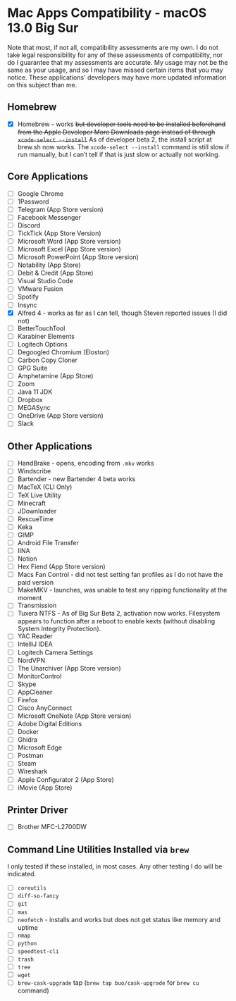 # Mac Apps Compatibility - macOS 13.0 Big Sur

Note that most, if not all, compatibility assessments are my own.
I do not take legal responsibility for any of these assessments of compatibility, nor do I guarantee that my assessments are accurate.
My usage may not be the same as your usage, and so I may have missed certain items that you may notice.
These applications' developers may have more updated information on this subject than me.

## Homebrew

- [x] Homebrew - works ~~but developer tools need to be installed beforehand from the Apple Developer More Downloads page instead of through `xcode-select --install`~~ As of developer beta 2, the install script at brew.sh now works. The `xcode-select --install` command is still slow if run manually, but I can’t tell if that is just slow or actually not working.

## Core Applications

- [ ] Google Chrome
- [ ] 1Password
- [ ] Telegram (App Store version)
- [ ] Facebook Messenger
- [ ] Discord
- [ ] TickTick (App Store Version)
- [ ] Microsoft Word (App Store version)
- [ ] Microsoft Excel (App Store version)
- [ ] Microsoft PowerPoint (App Store version)
- [ ] Notability (App Store)
- [ ] Debit & Credit (App Store)
- [ ] Visual Studio Code
- [ ] VMware Fusion
- [ ] Spotify
- [ ] Insync
- [x] Alfred 4 - works as far as I can tell, though Steven reported issues (I did not)
- [ ] BetterTouchTool
- [ ] Karabiner Elements
- [ ] Logitech Options
- [ ] Degoogled Chromium (Eloston)
- [ ] Carbon Copy Cloner
- [ ] GPG Suite
- [ ] Amphetamine (App Store)
- [ ] Zoom
- [ ] Java 11 JDK
- [ ] Dropbox
- [ ] MEGASync
- [ ] OneDrive (App Store version)
- [ ] Slack

## Other Applications

- [ ] HandBrake - opens, encoding from `.mkv` works
- [ ] Windscribe
- [ ] Bartender - new Bartender 4 beta works
- [ ] MacTeX (CLI Only)
- [ ] TeX Live Utility
- [ ] Minecraft
- [ ] JDownloader
- [ ] RescueTime
- [ ] Keka
- [ ] GIMP
- [ ] Android File Transfer
- [ ] IINA
- [ ] Notion
- [ ] Hex Fiend (App Store version)
- [ ] Macs Fan Control - did not test setting fan profiles as I do not have the paid version
- [ ] MakeMKV - launches, was unable to test any ripping functionality at the moment
- [ ] Transmission
- [ ] Tuxera NTFS - As of Big Sur Beta 2, activation now works. Filesystem appears to function after a reboot to enable kexts (without disabling System Integrity Protection).
- [ ] YAC Reader
- [ ] IntelliJ IDEA
- [ ] Logitech Camera Settings
- [ ] NordVPN
- [ ] The Unarchiver (App Store version)
- [ ] MonitorControl
- [ ] Skype
- [ ] AppCleaner
- [ ] Firefox
- [ ] Cisco AnyConnect
- [ ] Microsoft OneNote (App Store version)
- [ ] Adobe Digital Editions
- [ ] Docker
- [ ] Ghidra
- [ ] Microsoft Edge
- [ ] Postman
- [ ] Steam
- [ ] Wireshark
- [ ] Apple Configurator 2 (App Store)
- [ ] iMovie (App Store)

## Printer Driver

- [ ] Brother MFC-L2700DW

## Command Line Utilities Installed via `brew`

I only tested if these installed, in most cases. Any other testing I do will be indicated.

- [ ] `coreutils`
- [ ] `diff-so-fancy`
- [ ] `git`
- [ ] `mas`
- [ ] `neofetch` - installs and works but does not get status like memory and uptime
- [ ] `nmap`
- [ ] `python`
- [ ] `speedtest-cli`
- [ ] `trash`
- [ ] `tree`
- [ ] `wget`
- [ ] `brew-cask-upgrade` tap (`brew tap buo/cask-upgrade` for `brew cu` command)
